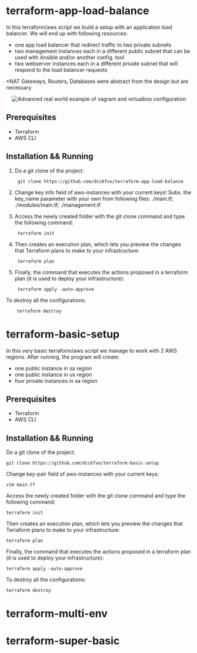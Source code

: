 # terraform-app-load-balance

In this terraform/aws script we build a setup with an application load balancer. We will end up with following resources:

  - one app load balancer that redirect traffic to two private subnets
  - two management instances each in a different public subnet that can be used with Ansible and/or another config. tool
  - two webserver instances each in a different private subnet that will respond to the load balancer requests
  
*NAT Gateways, Routers, Databases were abstract from the design but are necessary

<p align="center">
  <img src="img/terraform-app-load-balance.drawio.png" alt="Advanced real world example of vagrant and virtualbox configuration">
</p>

Prerequisites
-----------------------
  - Terraform
  - AWS CLI
   
Installation && Running
-----------------------

1) Do a git clone of the project:

		git clone https://github.com/dcc6fvo/terraform-app-load-balance
	
2) Change key info field of aws-instances with your current keys! Subs. the key_name parameter with your own from following files: ./main.tf; ./modules/main.tf; ./management.tf

3) Access the newly created folder with the git clone command and type the following command:

		terraform init

4) Then creates an execution plan, which lets you preview the changes that Terraform plans to make to your infrastructure:
  
  		terraform plan
  
5) Finally, the command that executes the actions proposed in a terraform plan (it is used to deploy your infrastructure):

		terraform apply -auto-approve

To destroy all the configurations:

		terraform destroy

# terraform-basic-setup

In this very basic terraform/aws script we manage to work with 2 AWS regions. After running, the program will create:

  - one public instance in sa region
  - one public instance in us region
  - four private instances in sa region

Prerequisites
-----------------------
  - Terraform
  - AWS CLI
   
Installation && Running
-----------------------

Do a git clone of the project:

	git clone https://github.com/dcc6fvo/terraform-basic-setup 
	
Change key-pair field of aws-instances with your current keys:

	vim main.tf

Access the newly created folder with the git clone command and type the following command:

	terraform init

Then creates an execution plan, which lets you preview the changes that Terraform plans to make to your infrastructure:

  	terraform plan
  
Finally, the command that executes the actions proposed in a terraform plan (it is used to deploy your infrastructure):

  	terraform apply -auto-approve

To destroy all the configurations:

	terraform destroy

# terraform-multi-env

# terraform-super-basic

